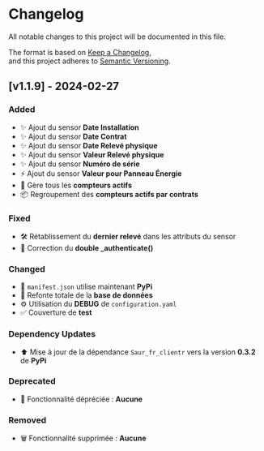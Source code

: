 # Changelog

All notable changes to this project will be documented in this file.

The format is based on [Keep a Changelog](https://keepachangelog.com/en/1.0.0/),  
and this project adheres to [Semantic Versioning](https://semver.org/spec/v2.0.0.html).

## [v1.1.9] - 2024-02-27

### Added
- ✨ Ajout du sensor **Date Installation**
- ✨ Ajout du sensor **Date Contrat**
- ✨ Ajout du sensor **Date Relevé physique**
- ✨ Ajout du sensor **Valeur Relevé physique**
- ✨ Ajout du sensor **Numéro de série**
- ⚡ Ajout du sensor **Valeur pour Panneau Énergie**
- 🔄 Gère tous les **compteurs actifs**
- 📦 Regroupement des **compteurs actifs par contrats**

### Fixed
- 🛠️ Rétablissement du **dernier relevé** dans les attributs du sensor
- 🔧 Correction du **double _authenticate()**

### Changed
- 📜 `manifest.json` utilise maintenant **PyPi**
- 🔨 Refonte totale de la **base de données**
- ⚙️ Utilisation du **DEBUG** de `configuration.yaml`
- ✅ Couverture de **test**

### Dependency Updates
- ⬆️ Mise à jour de la dépendance `Saur_fr_clientr` vers la version **0.3.2** de **PyPi**

### Deprecated
- 🚫 Fonctionnalité dépréciée : **Aucune**

### Removed
- 🗑️ Fonctionnalité supprimée : **Aucune**